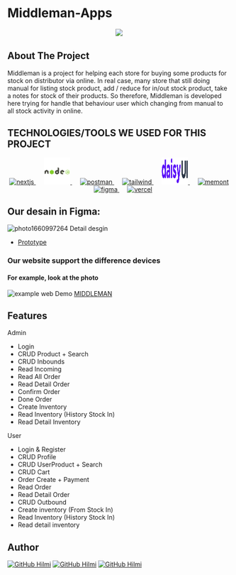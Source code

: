 # Middleman-Apps

<div align="center">
<a href="https://middleman-alta.vercel.app/" target="_blank" rel="noreferrer">
  <img src="https://user-images.githubusercontent.com/74031078/185727860-a8649639-52f9-4ab6-bd9f-3776993d481f.png" width="550em"/>
</a>
</div>

## About The Project

Middleman is a project for helping each store for buying some products for stock on distributor via online. In real case, many store that still doing manual for listing stock product, add / reduce for in/out stock product, take a notes for stock of their products. So therefore, Middleman is developed here trying for handle that behaviour user which changing from manual to all stock activity in online.

## TECHNOLOGIES/TOOLS WE USED FOR THIS PROJECT
<div align="center">
  <a href="https://nextjs.org/" target="_blank" rel="noreferrer"> 
    <img src="https://cdn.worldvectorlogo.com/logos/nextjs-2.svg" alt="nextjs" width="60" height="60"/> 
  </a>
  &emsp;
  <a href="https://nodejs.org" target="_blank" rel="noreferrer"> 
    <img src="https://raw.githubusercontent.com/devicons/devicon/master/icons/nodejs/nodejs-original-wordmark.svg" alt="nodejs" width="60" height="60"/>
  </a> 
  &emsp;
  <a href="https://postman.com" target="_blank" rel="noreferrer"> 
    <img src="https://www.vectorlogo.zone/logos/getpostman/getpostman-icon.svg" alt="postman" width="60" height="60"/> 
  </a> 
  &emsp;
  <a href="https://tailwindcss.com/" target="_blank" rel="noreferrer"> 
    <img src="https://www.vectorlogo.zone/logos/tailwindcss/tailwindcss-icon.svg" alt="tailwind" width="60" height="60"/> 
  </a> 
  &emsp;
  <a href="https://daisyui.com/" target="_blank" rel="noreferrer"> 
    <img src="https://raw.githubusercontent.com/saadeghi/files/main/daisyui/logo-4.svg" alt="daisyUI" width="60" height="60"/> 
  </a>
  &emsp;
  <a href="https://momentjs.com/" target="_blank" rel="noreferrer"> 
    <img src="https://cdn.worldvectorlogo.com/logos/momentjs.svg" alt="memont" width="60" height="60"/> 
  </a>
  &emsp;
  <a href="https://www.figma.com/" target="_blank" rel="noreferrer"> 
    <img src="https://upload.wikimedia.org/wikipedia/commons/3/33/Figma-logo.svg" alt="figma" width="60" height="60"/> 
  </a>
  &emsp;
  <a href="https://vercel.com/" target="_blank" rel="noreferrer"> 
    <img src="https://cdn.worldvectorlogo.com/logos/vercel.svg" alt="vercel" width="60" height="60"/> 
  </a>
</div>

## Our desain in Figma:
![photo1660997264](https://user-images.githubusercontent.com/74031078/185745448-f6e66f7c-6c88-41da-b5a9-a70248b0034b.jpeg)
Detail desgin
- [Prototype](https://www.figma.com/file/r2wHY8rg53xwhhGKEtmpeK/Prototype?node-id=118%3A11)


### Our website support the difference devices


#### For example, look at the photo
![example web](https://user-images.githubusercontent.com/74031078/185755804-2dd78ca5-c0f0-49b8-af75-c42a9a18dfdd.png)
Demo [MIDDLEMAN](https://middleman-alta.vercel.app/)

## Features
Admin
- Login
- CRUD Product + Search
- CRUD Inbounds
- Read Incoming
- Read All Order
- Read Detail Order
- Confirm Order
- Done Order
- Create Inventory
- Read Inventory (History Stock In)
- Read Detail Inventory

User
- Login & Register
- CRUD Profile
- CRUD UserProduct + Search
- CRUD Cart
- Order Create + Payment
- Read Order
- Read Detail Order
- CRUD Outbound 
- Create inventory (From Stock In)
- Read Inventory (History Stock In)
- Read detail inventory

## Author
[![GitHub Hilmi](https://img.shields.io/badge/-Afrizal-white?style=flat&logo=github&logoColor=black)](https://github.com/4friizal)
[![GitHub Hilmi](https://img.shields.io/badge/-ShodiqFarhan-white?style=flat&logo=github&logoColor=black)](https://github.com/shodiqfarhan)
[![GitHub Hilmi](https://img.shields.io/badge/-MirzamAvicena-white?style=flat&logo=github&logoColor=black)](https://github.com/mirzavic4869)
